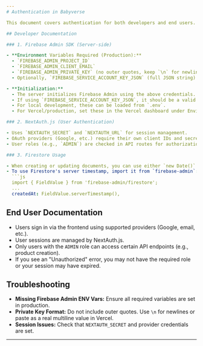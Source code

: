 ```yaml
---
# Authentication in Babyverse

This document covers authentication for both developers and end users.

## Developer Documentation

### 1. Firebase Admin SDK (Server-side)

- **Environment Variables Required (Production):**
  - `FIREBASE_ADMIN_PROJECT_ID`
  - `FIREBASE_ADMIN_CLIENT_EMAIL`
  - `FIREBASE_ADMIN_PRIVATE_KEY` (no outer quotes, keep `\n` for newlines)
  - Optionally, `FIREBASE_SERVICE_ACCOUNT_KEY_JSON` (full JSON string)

- **Initialization:**
  - The server initializes Firebase Admin using the above credentials.
  - If using `FIREBASE_SERVICE_ACCOUNT_KEY_JSON`, it should be a valid JSON string (no outer quotes).
  - For local development, these can be loaded from `.env`.
  - For Vercel/production, set these in the Vercel dashboard under Environment Variables.

### 2. NextAuth.js (User Authentication)

- Uses `NEXTAUTH_SECRET` and `NEXTAUTH_URL` for session management.
- OAuth providers (Google, etc.) require their own client IDs and secrets.
- User roles (e.g., `ADMIN`) are checked in API routes for authorization.

### 3. Firestore Usage

- When creating or updating documents, you can use either `new Date()` (JS date) or Firestore's `FieldValue.serverTimestamp()` for timestamps.
- To use Firestore's server timestamp, import it from `firebase-admin`:
  ```js
  import { FieldValue } from 'firebase-admin/firestore';
  ...
  createdAt: FieldValue.serverTimestamp(),
  ```

## End User Documentation

- Users sign in via the frontend using supported providers (Google, email, etc.).
- User sessions are managed by NextAuth.js.
- Only users with the `ADMIN` role can access certain API endpoints (e.g., product creation).
- If you see an "Unauthorized" error, you may not have the required role or your session may have expired.

## Troubleshooting

- **Missing Firebase Admin ENV Vars:** Ensure all required variables are set in production.
- **Private Key Format:** Do not include outer quotes. Use `\n` for newlines or paste as a real multiline value in Vercel.
- **Session Issues:** Check that `NEXTAUTH_SECRET` and provider credentials are set.

---
```


